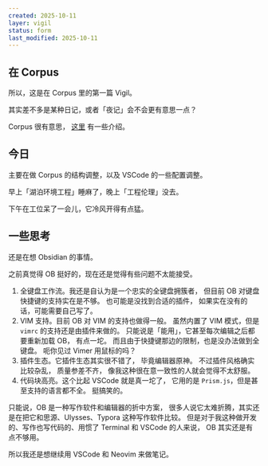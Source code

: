 ```yaml
---
created: 2025-10-11
layer: vigil
status: form
last_modified: 2025-10-11
---
```


## 在 Corpus

所以，这是在 Corpus 里的第一篇 Vigil。

其实差不多是某种日记，或者「夜记」会不会更有意思一点？

Corpus 很有意思，
[这里](../000_autopsia/010_incisio/inc_20251011164929.md)
有一些介绍。

## 今日

主要在做 Corpus 的结构调整，以及 VSCode 的一些配置调整。

早上「湖泊环境工程」睡麻了，晚上「工程伦理」没去。

下午在工位呆了一会儿，它冷风开得有点猛。

## 一些思考

还是在想 Obsidian 的事情。

之前真觉得 OB 挺好的，现在还是觉得有些问题不太能接受。

1. 全键盘工作流。我还是自认为是一个忠实的全键盘拥簇者，
   但目前 OB 对键盘快捷键的支持实在是不够。
   也可能是没找到合适的插件，
   如果实在没有的话，可能需要自己写了。
2. VIM 支持。目前 OB 对 VIM 的支持也做得一般。
   虽然内置了 VIM 模式，但是 `vimrc` 的支持还是由插件来做的。
   只能说是「能用」，它甚至每次编辑之后都要重新加载 OB，
   有点一坨。
   而且由于快捷键那边的限制，也是没办法做到全键盘。
   呃你见过 Vimer 用鼠标的吗？
3. 插件生态。它插件生态其实很不错了，
   毕竟编辑器原神。
   不过插件风格确实比较杂乱，
   质量参差不齐，
   像我这种很在意一致性的人就会觉得不太舒服。
4. 代码块高亮。这个比起 VSCode 就是真一坨了，
   它用的是 `Prism.js`，但是甚至支持的语言都不全。
   挺搞笑的。

只能说，OB 是一种写作软件和编辑器的折中方案，
很多人说它太难折腾，其实还是在把它和思源、Ulysses、Typora 这种写作软件比较。
但是对于我这种做开发的、写作也写代码的、用惯了 Terminal 和 VSCode 的人来说，
OB 其实还是有点不够用。

所以我还是想继续用 VSCode 和 Neovim 来做笔记。
